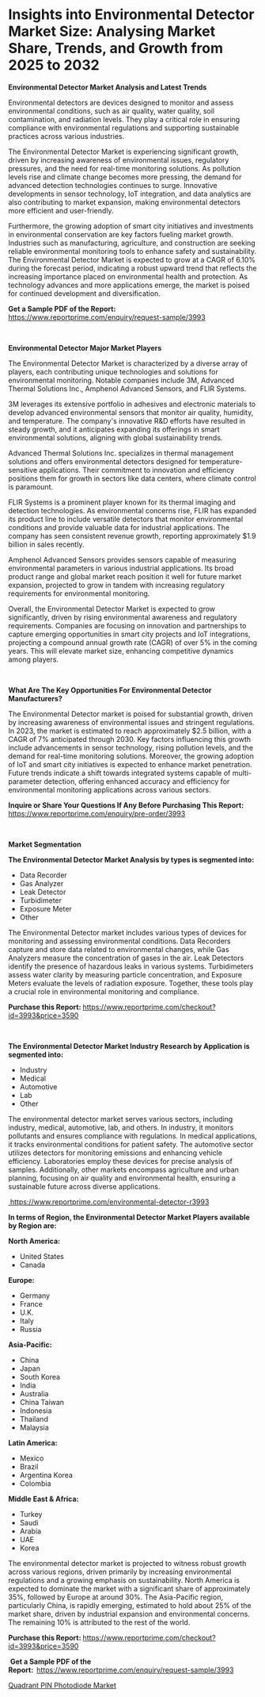 <p><h1>Insights into Environmental Detector Market Size: Analysing Market Share, Trends, and Growth from 2025 to 2032</h1></p><p><strong>Environmental Detector Market Analysis and Latest Trends</strong></p>
<p><p>Environmental detectors are devices designed to monitor and assess environmental conditions, such as air quality, water quality, soil contamination, and radiation levels. They play a critical role in ensuring compliance with environmental regulations and supporting sustainable practices across various industries.</p><p>The Environmental Detector Market is experiencing significant growth, driven by increasing awareness of environmental issues, regulatory pressures, and the need for real-time monitoring solutions. As pollution levels rise and climate change becomes more pressing, the demand for advanced detection technologies continues to surge. Innovative developments in sensor technology, IoT integration, and data analytics are also contributing to market expansion, making environmental detectors more efficient and user-friendly.</p><p>Furthermore, the growing adoption of smart city initiatives and investments in environmental conservation are key factors fueling market growth. Industries such as manufacturing, agriculture, and construction are seeking reliable environmental monitoring tools to enhance safety and sustainability. The Environmental Detector Market is expected to grow at a CAGR of 6.10% during the forecast period, indicating a robust upward trend that reflects the increasing importance placed on environmental health and protection. As technology advances and more applications emerge, the market is poised for continued development and diversification.</p></p>
<p><strong>Get a Sample PDF of the Report:&nbsp;</strong> <a href="https://www.reportprime.com/enquiry/request-sample/3993?utm_campaign=2274&utm_medium=2&utm_source=Github&utm_content=ia&utm_term=18032025&utm_id=environmental-detector">https://www.reportprime.com/enquiry/request-sample/3993</a></p>
<p>&nbsp;</p>
<p><strong>Environmental Detector Major Market Players</strong></p>
<p><p>The Environmental Detector Market is characterized by a diverse array of players, each contributing unique technologies and solutions for environmental monitoring. Notable companies include 3M, Advanced Thermal Solutions Inc., Amphenol Advanced Sensors, and FLIR Systems.</p><p>3M leverages its extensive portfolio in adhesives and electronic materials to develop advanced environmental sensors that monitor air quality, humidity, and temperature. The company's innovative R&D efforts have resulted in steady growth, and it anticipates expanding its offerings in smart environmental solutions, aligning with global sustainability trends.</p><p>Advanced Thermal Solutions Inc. specializes in thermal management solutions and offers environmental detectors designed for temperature-sensitive applications. Their commitment to innovation and efficiency positions them for growth in sectors like data centers, where climate control is paramount.</p><p>FLIR Systems is a prominent player known for its thermal imaging and detection technologies. As environmental concerns rise, FLIR has expanded its product line to include versatile detectors that monitor environmental conditions and provide valuable data for industrial applications. The company has seen consistent revenue growth, reporting approximately $1.9 billion in sales recently.</p><p>Amphenol Advanced Sensors provides sensors capable of measuring environmental parameters in various industrial applications. Its broad product range and global market reach position it well for future market expansion, projected to grow in tandem with increasing regulatory requirements for environmental monitoring.</p><p>Overall, the Environmental Detector Market is expected to grow significantly, driven by rising environmental awareness and regulatory requirements. Companies are focusing on innovation and partnerships to capture emerging opportunities in smart city projects and IoT integrations, projecting a compound annual growth rate (CAGR) of over 5% in the coming years. This will elevate market size, enhancing competitive dynamics among players.</p></p>
<p>&nbsp;</p>
<p><strong>What Are The Key Opportunities For Environmental Detector Manufacturers?</strong></p>
<p><p>The Environmental Detector market is poised for substantial growth, driven by increasing awareness of environmental issues and stringent regulations. In 2023, the market is estimated to reach approximately $2.5 billion, with a CAGR of 7% anticipated through 2030. Key factors influencing this growth include advancements in sensor technology, rising pollution levels, and the demand for real-time monitoring solutions. Moreover, the growing adoption of IoT and smart city initiatives is expected to enhance market penetration. Future trends indicate a shift towards integrated systems capable of multi-parameter detection, offering enhanced accuracy and efficiency for environmental monitoring applications across various sectors.</p></p>
<p><strong>Inquire or Share Your Questions If Any Before Purchasing This Report:</strong> <a href="https://www.reportprime.com/enquiry/pre-order/3993?utm_campaign=2274&utm_medium=2&utm_source=Github&utm_content=ia&utm_term=18032025&utm_id=environmental-detector">https://www.reportprime.com/enquiry/pre-order/3993</a></p>
<p>&nbsp;</p>
<p><strong>Market Segmentation</strong></p>
<p><strong>The Environmental Detector Market Analysis by types is segmented into:</strong></p>
<p><ul><li>Data Recorder</li><li>Gas Analyzer</li><li>Leak Detector</li><li>Turbidimeter</li><li>Exposure Meter</li><li>Other</li></ul></p>
<p><p>The Environmental Detector market includes various types of devices for monitoring and assessing environmental conditions. Data Recorders capture and store data related to environmental changes, while Gas Analyzers measure the concentration of gases in the air. Leak Detectors identify the presence of hazardous leaks in various systems. Turbidimeters assess water clarity by measuring particle concentration, and Exposure Meters evaluate the levels of radiation exposure. Together, these tools play a crucial role in environmental monitoring and compliance.</p></p>
<p><strong>Purchase this Report:&nbsp;</strong><a href="https://www.reportprime.com/checkout?id=3993&price=3590&utm_campaign=2274&utm_medium=2&utm_source=Github&utm_content=ia&utm_term=18032025&utm_id=environmental-detector">https://www.reportprime.com/checkout?id=3993&price=3590</a></p>
<p>&nbsp;</p>
<p><strong>The Environmental Detector Market Industry Research by Application is segmented into:</strong></p>
<p><ul><li>Industry</li><li>Medical</li><li>Automotive</li><li>Lab</li><li>Other</li></ul></p>
<p><p>The environmental detector market serves various sectors, including industry, medical, automotive, lab, and others. In industry, it monitors pollutants and ensures compliance with regulations. In medical applications, it tracks environmental conditions for patient safety. The automotive sector utilizes detectors for monitoring emissions and enhancing vehicle efficiency. Laboratories employ these devices for precise analysis of samples. Additionally, other markets encompass agriculture and urban planning, focusing on air quality and environmental health, ensuring a sustainable future across diverse applications.</p></p>
<p><a href="https://www.reportprime.com/environmental-detector-r3993?utm_campaign=2274&utm_medium=2&utm_source=Github&utm_content=ia&utm_term=18032025&utm_id=environmental-detector">&nbsp;https://www.reportprime.com/environmental-detector-r3993</a></p>
<p><strong>In terms of Region, the Environmental Detector Market Players available by Region are:</strong></p>
<p>
    <p> <strong> North America: </strong>
        <ul>
            <li>United States</li>
            <li>Canada</li>
        </ul>
        </p> 
    <p> <strong> Europe: </strong>
        <ul>
            <li>Germany</li>
            <li>France</li>
            <li>U.K.</li>
            <li>Italy</li>
            <li>Russia</li>
        </ul>
        </p> 
    <p> <strong> Asia-Pacific: </strong>
        <ul>
            <li>China</li>
            <li>Japan</li>
            <li>South Korea</li>
            <li>India</li>
            <li>Australia</li>
            <li>China Taiwan</li>
            <li>Indonesia</li>
            <li>Thailand</li>
            <li>Malaysia</li>
        </ul>
        </p> 
    <p> <strong> Latin America: </strong>
        <ul>
            <li>Mexico</li>
            <li>Brazil</li>
            <li>Argentina Korea</li>
            <li>Colombia</li>
        </ul>
        </p> 
    <p> <strong> Middle East & Africa: </strong>
        <ul>
            <li>Turkey</li>
            <li>Saudi</li>
            <li>Arabia</li>
            <li>UAE</li>
            <li>Korea</li>
        </ul>
    </p>
    </p>
<p><p>The environmental detector market is projected to witness robust growth across various regions, driven primarily by increasing environmental regulations and a growing emphasis on sustainability. North America is expected to dominate the market with a significant share of approximately 35%, followed by Europe at around 30%. The Asia-Pacific region, particularly China, is rapidly emerging, estimated to hold about 25% of the market share, driven by industrial expansion and environmental concerns. The remaining 10% is attributed to the rest of the world.</p></p>
<p><strong>Purchase this Report: </strong><a href="https://www.reportprime.com/checkout?id=3993&price=3590&utm_campaign=2274&utm_medium=2&utm_source=Github&utm_content=ia&utm_term=18032025&utm_id=environmental-detector">https://www.reportprime.com/checkout?id=3993&price=3590</a></p>
<p>&nbsp;<strong>Get a Sample PDF of the Report:&nbsp;&nbsp;</strong><a href="https://www.reportprime.com/enquiry/request-sample/3993?utm_campaign=2274&utm_medium=2&utm_source=Github&utm_content=ia&utm_term=18032025&utm_id=environmental-detector">https://www.reportprime.com/enquiry/request-sample/3993</a></p>
<p><strong></strong></p>
<p><p><a href="https://github.com/suzorfazlikb/Market-Research-Report-List-1/blob/main/quadrant-pin-photodiode-market.md?utm_campaign=2274&utm_medium=2&utm_source=Github&utm_content=ia&utm_term=18032025&utm_id=environmental-detector">Quadrant PIN Photodiode Market</a></p></p>